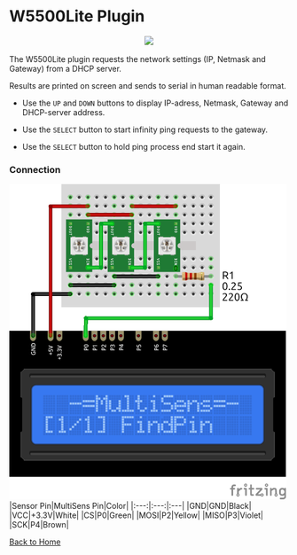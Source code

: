 # W5500Lite Plugin
<p align="center"><img src="W5500.png"/></p>

The W5500Lite plugin requests the network settings (IP, Netmask and Gateway) from a DHCP server.

Results are printed on screen and sends to serial in human readable format.

* Use the `UP` and `DOWN` buttons to display IP-adress, Netmask, Gateway and DHCP-server address.

* Use the `SELECT` button to start infinity ping requests to the gateway.
* Use the `SELECT` button to hold ping process end start it again.


### Connection
![WS2812Connection](WS2812-CONN.png)
|Sensor Pin|MultiSens Pin|Color|
|:---:|:---:|:---|
|GND|GND|Black|
|VCC|+3.3V|White|
|CS|P0|Green|
|MOSI|P2|Yellow|
|MISO|P3|Violet|
|SCK|P4|Brown|


[Back to Home](/#supported-devices)

